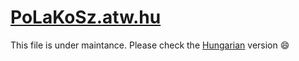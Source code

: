# [PoLaKoSz.atw.hu](http://users.atw.hu/polakosz)

This file is under maintance.
Please check the [Hungarian](https://github.com/PoLaKoSz/PoLaKoSz.atw.hu/blob/template/home-page/README.hu-HU.md) version :smile:
